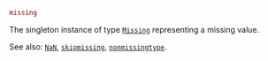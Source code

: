```julia
missing
```

The singleton instance of type [`Missing`](@ref) representing a missing value.

See also: [`NaN`](@ref), [`skipmissing`](@ref), [`nonmissingtype`](@ref).
